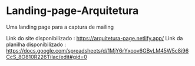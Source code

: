 # Landing-page-Arquitetura
 Uma landing page para a captura de mailing
 
 Link do site disponibilizado : https://arquitetura-page.netlify.app/
 Link da planilha disponibilizado : https://docs.google.com/spreadsheets/d/1MjY6rYxoov6GBvLM45W5c8i96CcS_8O810R226TiIac/edit#gid=0
